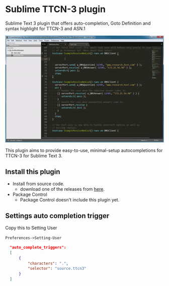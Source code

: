 # Sublime TTCN-3 plugin

Sublime Text 3 plugin that offers auto-completion, Goto Definition and syntax highlight for TTCN-3 and ASN.1

![Example](demo_external.gif)

This plugin aims to provide easy-to-use, minimal-setup autocompletions for TTCN-3 for Sublime Text 3.

## Install this plugin ##
- Install from source code.
  + download one of the releases from
    [here](https://github.com/HuiMi24/TtcnComplete).
- Package Control
  + Package Control doesn't include this plugin yet.

## Settings auto completion trigger ##

Copy this to Setting User

`Preferences->Setting-User`

  ```json
	"auto_complete_triggers":
	[
		{
			"characters": ".",
			"selector": "source.ttcn3"
		}
	]
  ```
